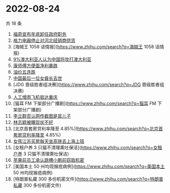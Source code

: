 # 2022-08-24

共 18 条

<!-- BEGIN ZHIHUSEARCH -->
<!-- 最后更新时间 Wed Aug 24 2022 11:27:35 GMT+0800 (China Standard Time) -->
1. [福奇宣布年底卸任政府职务](https://www.zhihu.com/search?q=福奇宣布年底卸任政府职务)
1. [格力电器停止对河北经销商供货](https://www.zhihu.com/search?q=格力电器停止对河北经销商供货)
1. [海贼王 1058 话情报](https://www.zhihu.com/search?q=海贼王 1058 话情报)
1. [9%澳大利亚人认为中国将攻打澳大利亚](https://www.zhihu.com/search?q=9%澳大利亚人认为中国将攻打澳大利亚)
1. [康师傅方便面净利暴跌](https://www.zhihu.com/search?q=康师傅方便面净利暴跌)
1. [油价五连跌](https://www.zhihu.com/search?q=油价五连跌)
1. [中国最后一位女酋长去世](https://www.zhihu.com/search?q=中国最后一位女酋长去世)
1. [JDG 晋级胜者组决赛](https://www.zhihu.com/search?q=JDG 晋级胜者组决赛)
1. [人工增雨飞机抵达重庆](https://www.zhihu.com/search?q=人工增雨飞机抵达重庆)
1. [猫耳 FM 下架部分广播剧](https://www.zhihu.com/search?q=猫耳 FM 下架部分广播剧)
1. [李立群否认网传截图是其儿子](https://www.zhihu.com/search?q=李立群否认网传截图是其儿子)
1. [林志颖被曝现状不好](https://www.zhihu.com/search?q=林志颖被曝现状不好)
1. [北京首套房贷利率降至 4.85%](https://www.zhihu.com/search?q=北京首套房贷利率降至 4.85%)
1. [女孩江苏买房每天坐高铁去上海上班](https://www.zhihu.com/search?q=女孩江苏买房每天坐高铁去上海上班)
1. [女租户养 3 只猫不清理熏吐保洁](https://www.zhihu.com/search?q=女租户养 3 只猫不清理熏吐保洁)
1. [苹果前员工承认跳槽小鹏前窃取机密](https://www.zhihu.com/search?q=苹果前员工承认跳槽小鹏前窃取机密)
1. [美国本土 50 州均现猴痘病例](https://www.zhihu.com/search?q=美国本土 50 州均现猴痘病例)
1. [特朗普私藏 300 多份机密文件](https://www.zhihu.com/search?q=特朗普私藏 300 多份机密文件)
<!-- END ZHIHUSEARCH -->
